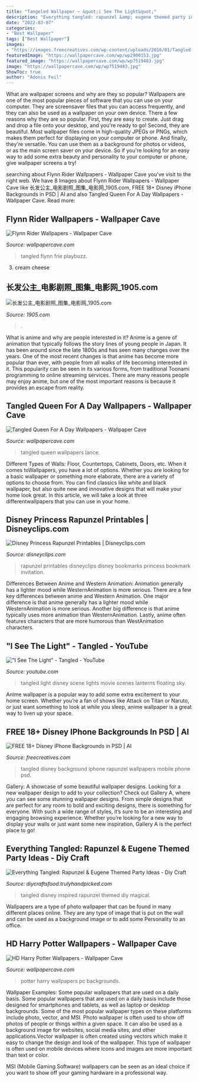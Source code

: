 ```yaml
---
title: "Tangeled Wallpaper ~ &quot;i See The Light&quot;"
description: "Everything tangled: rapunzel &amp; eugene themed party ideas"
date: "2022-03-07"
categories:
- "Best Wallpaper"
tags: ["Best Wallpaper"]
images:
- "https://images.freecreatives.com/wp-content/uploads/2016/01/Tangled-Background-for-iPhone-5.jpg"
featuredImage: "https://wallpapercave.com/wp/wp2900153.jpg"
featured_image: "https://wallpapercave.com/wp/wp7519483.jpg"
image: "https://wallpapercave.com/wp/wp7519483.jpg"
ShowToc: true
author: "Adonis Feil"
---
```



What are wallpaper screens and why are they so popular?
Wallpapers are one of the most popular pieces of software that you can use on your computer. They are screensaver files that you can access frequently, and they can also be used as a wallpaper on your own device. There a few reasons why they are so popular. First, they are easy to create. Just drag and drop a file onto your desktop, and you're ready to go! Second, they are beautiful. Most wallpaper files come in high-quality JPEGs or PNGs, which makes them perfect for displaying on your computer or phone. And finally, they're versatile. You can use them as a background for photos or videos, or as the main screen saver on your device. So if you're looking for an easy way to add some extra beauty and personality to your computer or phone, give wallpaper screens a try!

	

		
searching about Flynn Rider Wallpapers - Wallpaper Cave you've visit to the right web. We have 8 Images about Flynn Rider Wallpapers - Wallpaper Cave like 长发公主_电影剧照_图集_电影网_1905.com, FREE 18+ Disney iPhone Backgrounds in PSD | AI and also Tangled Queen For A Day Wallpapers - Wallpaper Cave. Read more:
		
    
## Flynn Rider Wallpapers - Wallpaper Cave

<img loading=lazy src="https://wallpapercave.com/wp/wp3093412.jpg" onerror="this.onerror=null;this.src='https://tse2.mm.bing.net/th?id=OIP.5DHWw-yPQig1_KGtI1_q3gHaEK&amp;pid=15.1';" alt="Flynn Rider Wallpapers - Wallpaper Cave">

_Source: wallpapercave.com_

>tangled flynn frie playbuzz. 

	

3. cream cheese 

    
## 长发公主_电影剧照_图集_电影网_1905.com

<img loading=lazy src="https://image11.m1905.cn/uploadfile/s2010/1014/20101014100929670.jpg" onerror="this.onerror=null;this.src='https://tse2.mm.bing.net/th?id=OIP.2v96sa63HMmZOu22wTr-uQHaEK&amp;pid=15.1';" alt="长发公主_电影剧照_图集_电影网_1905.com">

_Source: 1905.com_

>. 

	

What is anime and why are people interested in it?
Anime is a genre of animation that typically follows the story lines of young people in Japan. It has been around since the late 1800s and has seen many changes over the years. One of the most recent changes is that anime has become more popular than ever, with people from all walks of life becoming interested in it. This popularity can be seen in its various forms, from traditional Toonami programming to online streaming services. There are many reasons people may enjoy anime, but one of the most important reasons is because it provides an escape from reality.

    
## Tangled Queen For A Day Wallpapers - Wallpaper Cave

<img loading=lazy src="https://wallpapercave.com/wp/wp7519483.jpg" onerror="this.onerror=null;this.src='https://tse4.mm.bing.net/th?id=OIP.Luk7Gr_05T416gbZ2epGewHaHi&amp;pid=15.1';" alt="Tangled Queen For A Day Wallpapers - Wallpaper Cave">

_Source: wallpapercave.com_

>tangled queen wallpapers lance. 

	

Different Types of Walls: Floor, Countertops, Cabinets, Doors, etc.
When it comes toWallpapers, you have a lot of options. Whether you are looking for a basic wallpaper or something more elaborate, there are a variety of options to choose from. You can find classics like white and black wallpaper, but also quite new and innovative designs that will make your home look great. In this article, we will take a look at three differentwallpapers that you can use in your home.

    
## Disney Princess Rapunzel Printables | Disneyclips.com

<img loading=lazy src="https://www.disneyclips.com/printables/images/rapunzel-bookmark2.png" onerror="this.onerror=null;this.src='https://tse2.mm.bing.net/th?id=OIP.ZPg8xBo9lxbzSL1ev_zA4QAAAA&amp;pid=15.1';" alt="Disney Princess Rapunzel Printables | Disneyclips.com">

_Source: disneyclips.com_

>rapunzel printables disneyclips disney bookmarks princess bookmark invitation. 

	

Differences Between Anime and Western Animation: Animation generally has a lighter mood while WesternAnimation is more serious.
There are a few key differences between anime and Western Animation. One major difference is that anime generally has a lighter mood while WesternAnimation is more serious. Another big difference is that anime typically uses more animation than WesternAnimation. Lastly, anime often features characters that are more humorous than WestAnimation characters.

    
## &quot;I See The Light&quot; - Tangled - YouTube

<img loading=lazy src="http://i.ytimg.com/vi/j5iFxpkz40o/maxresdefault.jpg" onerror="this.onerror=null;this.src='https://tse1.mm.bing.net/th?id=OIP.aed896YKX-_jcSZ-vDHfTAHaEK&amp;pid=15.1';" alt="&quot;I See The Light&quot; - Tangled - YouTube">

_Source: youtube.com_

>tangled light disney scene lights movie scenes lanterns floating sky. 

	

Anime wallpaper is a popular way to add some extra excitement to your home screen. Whether you’re a fan of shows like Attack on Titan or Naruto, or just want something to look at while you sleep, anime wallpaper is a great way to liven up your space.

    
## FREE 18+ Disney IPhone Backgrounds In PSD | AI

<img loading=lazy src="https://images.freecreatives.com/wp-content/uploads/2016/01/Tangled-Background-for-iPhone-5.jpg" onerror="this.onerror=null;this.src='https://tse2.mm.bing.net/th?id=OIP.INwJvuLjaT7FizdeTN-V3gHaNJ&amp;pid=15.1';" alt="FREE 18+ Disney iPhone Backgrounds in PSD | AI">

_Source: freecreatives.com_

>tangled disney background iphone rapunzel wallpapers mobile phone psd. 

	

Gallery: A showcase of some beautiful wallpaper designs.
Looking for a new wallpaper design to add to your collection? Check out Gallery A, where you can see some stunning wallpaper designs. From simple designs that are perfect for any room to bold and exciting designs, there is something for everyone. With such a wide range of styles, it’s sure to be an interesting and engaging browsing experience. Whether you’re looking for a new way to display your walls or just want some new inspiration, Gallery A is the perfect place to go!





	
	
    
## Everything Tangled: Rapunzel &amp; Eugene Themed Party Ideas - Diy Craft

<img loading=lazy src="http://diycraftsfood.trulyhandpicked.com/wp-content/uploads/2016/06/Tangled-wedding_cd.jpg" onerror="this.onerror=null;this.src='https://tse4.mm.bing.net/th?id=OIP.9p2PoPaLbf-OnrNL-r0rkQHaJ3&amp;pid=15.1';" alt="Everything Tangled: Rapunzel &amp; Eugene Themed Party Ideas - Diy Craft">

_Source: diycraftsfood.trulyhandpicked.com_

>tangled disney inspired rapunzel themed diy magical. 

	



Wallpapers are a type of photo wallpaper that can be found in many different places online. They are any type of image that is put on the wall and can be used as a background image or to add some Personality to an office.

    
## HD Harry Potter Wallpapers - Wallpaper Cave

<img loading=lazy src="https://wallpapercave.com/wp/wp2900153.jpg" onerror="this.onerror=null;this.src='https://tse4.mm.bing.net/th?id=OIP.KVZu5qCBNyUOWp60C7YdFwHaF7&amp;pid=15.1';" alt="HD Harry Potter Wallpapers - Wallpaper Cave">

_Source: wallpapercave.com_

>potter harry wallpapers pc backgrounds. 

	

Wallpaper Examples: Some popular wallpapers that are used on a daily basis.
Some popular wallpapers that are used on a daily basis include those designed for smartphones and tablets, as well as laptop or desktop backgrounds. Some of the most popular wallpaper types on these platforms include photo, vector, and MSI. 
Photo wallpaper is often used to show off photos of people or things within a given space. It can also be used as a background image for websites, social media sites, and other applications.Vector wallpaper is often created using vectors which make it easy to change the design and look of the wallpaper. This type of wallpaper is often used on mobile devices where icons and images are more important than text or color. 

MSI (Mobile Gaming Software) wallpapers can be seen as an ideal choice if you want to show off your gaming hardware in a professional way.

